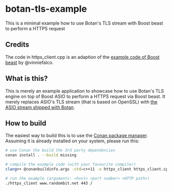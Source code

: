# botan-tls-example

This is a minimal example how to use Botan's TLS stream with Boost beast to perform a HTTPS request

## Credits

The code in https_client.cpp is an adaption of the [example code of Boost beast](https://www.boost.org/doc/libs/develop/libs/beast/example/http/client/sync-ssl/http_client_sync_ssl.cpp) by @vinniefalco.

## What is this?

This is merely an example application to showcase how to use Botan's TLS engine on top of Boost ASIO to perform a HTTPS request via Boost beast. It merely replaces ASIO's TLS stream (that is based on OpenSSL) with [the ASIO stream shipped with Botan](https://botan.randombit.net/handbook/api_ref/tls.html#tls-stream).

## How to build

The easiest way to build this is to use the [Conan package manager](https://conan.io). Assuming it is already installed on your system, please run this:

```bash
# use Conan the build the 3rd party dependencies
conan install . --build missing

# compile the example code (with your favourite compiler)
clang++ @conanbuildinfo.args -std=c++11 -o https_client https_client.cpp

# run the example (arguments: <host> <port number> <HTTP path>)
./https_client www.randombit.net 443 /
```

